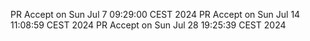 PR Accept on Sun Jul  7 09:29:00 CEST 2024
PR Accept on Sun Jul 14 11:08:59 CEST 2024
PR Accept on Sun Jul 28 19:25:39 CEST 2024
